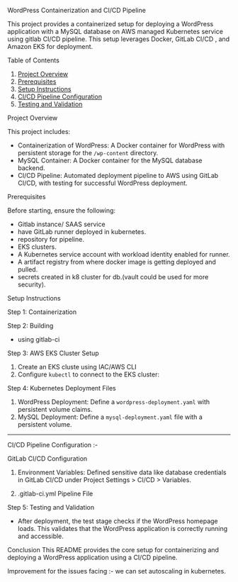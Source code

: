 WordPress Containerization and CI/CD Pipeline

This project provides a containerized setup for deploying a WordPress application with a MySQL database on AWS managed Kubernetes service using gitlab CI/CD pipeline. This setup leverages Docker, GitLab CI/CD , and Amazon EKS for deployment.

Table of Contents
1. [Project Overview](#project-overview)
2. [Prerequisites](#prerequisites)
3. [Setup Instructions](#setup-instructions)
4. [CI/CD Pipeline Configuration](#cicd-pipeline-configuration)
5. [Testing and Validation](#testing-and-validation)

Project Overview

This project includes:
- Containerization of WordPress: A Docker container for WordPress with persistent storage for the `/wp-content` directory.
- MySQL Container: A Docker container for the MySQL database backend.
- CI/CD Pipeline: Automated deployment pipeline to AWS using GitLab CI/CD, with testing for successful WordPress deployment.

Prerequisites

Before starting, ensure the following:
- Gitlab instance/ SAAS service
- have GitLab runner deployed in kubernetes.
- repository for pipeline.
- EKS clusters.
- A Kubernetes service account with workload identity enabled for runner.
- A artifact registry from where docker image is getting deployed and pulled.
- secrets created in k8 cluster for db.(vault could be used for more security).

Setup Instructions

Step 1: Containerization

Step 2: Building 
- using gitlab-ci

Step 3: AWS EKS Cluster Setup
1. Create an EKS cluste using IAC/AWS CLI 
2. Configure `kubectl` to connect to the EKS cluster:

Step 4: Kubernetes Deployment Files
1. WordPress Deployment: Define a `wordpress-deployment.yaml` with persistent volume claims.
2. MySQL Deployment: Define a `mysql-deployment.yaml` file with a persistent volume.


------------------------------------------

CI/CD Pipeline Configuration :-


GitLab CI/CD Configuration

1. Environment Variables: Defined sensitive data like database credentials in GitLab CI/CD under Project Settings > CI/CD > Variables.

2. .gitlab-ci.yml Pipeline File

Step 5: Testing and Validation
- After deployment, the test stage checks if the WordPress homepage loads. This validates that the WordPress application is correctly running and accessible.



Conclusion
This README provides the core setup for containerizing and deploying a WordPress application using a CI/CD pipeline.

Improvement for the issues facing :- we can set autoscaling in kubernetes.
